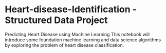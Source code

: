 # Heart-disease-Identification - Structured Data Project
Predicting Heart Disease using Machine Learning
This notebook will introduce some foundation machine learning and data science algorithms by exploring the problem of heart disease classification.
